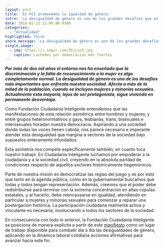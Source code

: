 ```yaml
---
layout: post
title: 'En FCI promovemos la igualdad de género'
intro: 'La desigualdad de género es uno de los grandes desafíos que enfrenta el mundo. Acá cómo lo combatimos.'
date: 2018-02-22 12:00:00-0300
categories:
  - "Actualidad"
highlighted: false
share_message: 'La desigualdad de género es uno de los grandes desafíos que enfrenta el mundo'
single_image:
  - img: https://i.imgur.com/Zbjjso3.jpg
    caption: Luchemos por democracias más fuertes
---
```

***Por más de dos mil años el entorno nos ha enseñado que la discriminación y la falta de reconocimiento a la mujer es algo completamente normal. La desigualdad de género es uno de los desafíos más importantes que enfrenta nuestra sociedad. Afecta a más de la mitad de la población, cuando se incluyen mujeres y minorías sexuales. Actualmente esta mayoría, lejos de ser protagonista, sigue viviendo en permanente desventaja.***

Como Fundación Ciudadanía Inteligente entendemos que las manifestaciones de esta relación asimétrica entre hombres y mujeres, y entre grupos heteronormativos y gays, lesbianas, trans, bisexuales e intersexuales horadan nuestra democracia. Aspirando a una sociedad donde todas las voces tienen cabida, nos parece necesario e imperante atender esta desigualdad que margina a sectores de la sociedad bajo supuestos enteramente infundados.

Esta asimetría nos compete específicamente también, en cuanto toca nuestro trabajo. En Ciudadanía Inteligente luchamos por empoderar a la ciudadanía y a la sociedad civil, creyendo en la absoluta paridad de condiciones respecto de aquellos sectores históricamente hegemónicos.

Parte de nuestra misión es democratizar las reglas del juego y es por esto que tanto en la agenda pública, como en la gubernamental buscamos que todas y todos tengan representación. Además, creemos que el poder debe redistribuirse para terminar con la extrema concentración en altas cúpulas estatales, y al hacerlo, debe reencausarse en igualdad, atendiendo en particular a mujeres y minorías sexuales para comenzar a reparar una postergación histórica. La participación ciudadana realmente activa y vinculante es necesaria, involucrando a todos los sectores de la sociedad.

En consecuencia con todo lo anterior, la Fundación Ciudadanía Inteligente se posiciona de manera explícita a partir de este [manifiesto](https://docs.google.com/document/d/1Om2wv8wL7Y6kZt9pJytiOSpmcIa2uEtDmVnU78Elb9I/edit) como un lugar de trabajo disponible para combatir día a día las desigualdades de género, aplicando en la dinámica laboral cotidiana acciones afirmativas para avanzar hacia este fin. 

